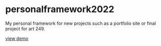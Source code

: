 # personalframework2022
My personal framework for new projects such as a portfolio site or final project for art 249.

[ view demo ](https://github.com/jennymarie93/personalframework2022)